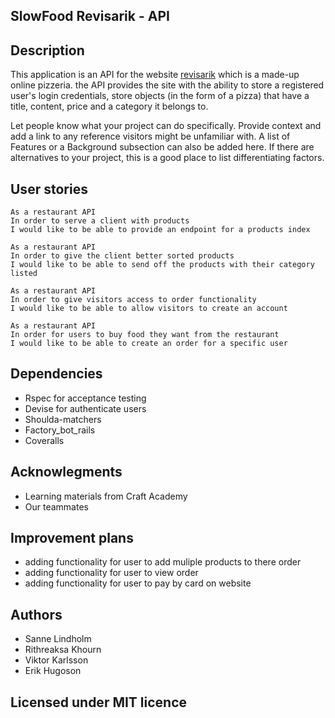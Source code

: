 ## SlowFood Revisarik - API

## Description
This application is an API for the website [revisarik](https://revisarik.netlify.app/) which is a made-up online pizzeria. the API provides the site with the ability to store a registered user's login credentials, store objects (in the form of a pizza) that have a title, content, price and a category it belongs to. 

Let people know what your project can do specifically. Provide context and add a link to any reference visitors might be unfamiliar with. A list of Features or a Background subsection can also be added here. If there are alternatives to your project, this is a good place to list differentiating factors.

## User stories
```
As a restaurant API
In order to serve a client with products
I would like to be able to provide an endpoint for a products index
```

```
As a restaurant API
In order to give the client better sorted products
I would like to be able to send off the products with their category listed
```

```
As a restaurant API
In order to give visitors access to order functionality
I would like to be able to allow visitors to create an account
```

```
As a restaurant API
In order for users to buy food they want from the restaurant
I would like to be able to create an order for a specific user
```

## Dependencies

- Rspec for acceptance testing 
- Devise for authenticate users
- Shoulda-matchers
- Factory_bot_rails
- Coveralls

## Acknowlegments

- Learning materials from Craft Academy
- Our teammates

## Improvement plans

- adding functionality for user to add muliple products to there order
- adding functionality for user to view order
- adding functionality for user to pay by card on website

## Authors

- Sanne Lindholm
- Rithreaksa Khourn
- Viktor Karlsson
- Erik Hugoson

## Licensed under MIT licence